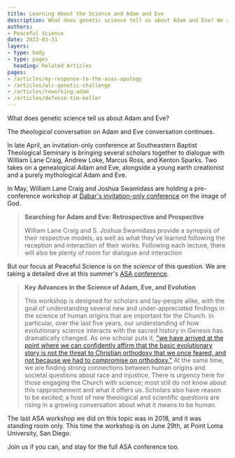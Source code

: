 ```yaml
---
title: Learning About the Science and Adam and Eve
description: What does genetic science tell us about Adam and Eve? We are taking a detailed dive at a workshop in this summer's ASA conference.
authors:
- Peaceful Science
date: 2022-03-31
layers:
- type: body
- type: pages
  heading: Related Articles
pages:
- /articles/my-response-to-the-asas-apology
- /articles/wlc-genetic-challenge
- /articles/reworking-adam
- /articles/defense-tim-keller
---
```


What does genetic science tell us about Adam and Eve? 

The *theological* conversation on Adam and Eve conversation continues.

In late April, an invitation-only conference at Southeastern Baptist Theological Seminary is bringing several scholars together to dialogue with William Lane Craig, Andrew Loke, Marcus Ross, and Kenton Sparks. Two takes on a genealogical Adam and Eve, alongside a young earth creationist and a purely mythological Adam and Eve.

In May, William Lane Craig and Joshua Swamidass are holding a pre-conference workshop at [Dabar's invitation-only conference](https://henrycenter.tiu.edu/programs/dabar-conference/) on the image of God.  

> **Searching for Adam and Eve: Retrospective and Prospective**
>
>William Lane Craig and S. Joshua Swamidass provide a synopsis of their respective models, as well as what they’ve learned following the reception and interaction of their works. Following each lecture, there will also be plenty of room for dialogue and interaction

But our focus at Peaceful Science is on the *science* of this question. We are taking a detailed dive at this summer's [ASA conference](https://network.asa3.org/mpage/ASA2022).

> **Key Advances in the Science of Adam, Eve, and Evolution**
>
> This workshop is designed for scholars and lay-people alike, with the goal of understanding several new and under-appreciated findings in the science of human origins that are important for the Church. In particular, over the last five years, our understanding of how evolutionary science interacts with the sacred history in Genesis has dramatically changed. As one scholar puts it, ["we have arrived at the point where we can confidently affirm that the basic evolutionary story is not the threat to Christian orthodoxy that we once feared, and not because we had to compromise on orthodoxy."](https://www.foxnews.com/faith-values/christians-point-to-breakthroughs-in-genetics-to-show-adam-and-eve-are-not-incompatible-with-evolution) At the same time, we are finding strong connections between human origins and societal questions about race and injustice. There is urgency here for those engaging the Church with science; most still do not know about this rapprochement and what it offers us. Scholars also have reason to be excited; a host of new theological and scientific questions are rising in a growing conversation about what it means to be human.

The last ASA workshop we did on this topic was in 2018, and it was standing room only. This time the workshop is on June 29th, at Point Loma University, San Diego. 

Join us if you can, and stay for the full ASA conference too.
